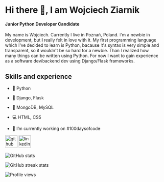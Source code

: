 # Hi there 👋, I am Wojciech Ziarnik
#### Junior Python Developer Candidate
My name is Wojciech. Currently I live in Poznań, Poland. I'm a newbie in development, but I really felt in love with it. My first programming language which I've decided to learn is Python, bacause it's syntax is very simple and transparent, so it wouldn't be so hard for a newbie. Than I realized how many things can be written using Python. For now I want to gain experience as a software dev/backend dev using Django/Flask frameworks.

## Skills and experience

- 🐍 Python
- 🔌 Django, Flask
- 📓 MongoDB, MySQL
- 💻 HTML, CSS

- 🔭 I’m currently working on #100daysofcode 


[<img src='https://cdn.jsdelivr.net/npm/simple-icons@3.0.1/icons/github.svg' alt='github' height='40'>](https://github.com/xwojziarnik)  [<img src='https://cdn.jsdelivr.net/npm/simple-icons@3.0.1/icons/linkedin.svg' alt='linkedin' height='40'>](https://www.linkedin.com/in/wojciech-ziarnik-23ba971a1//)  

![GitHub stats](https://github-readme-stats.vercel.app/api?username=xwojziarnik&show_icons=true)  

![GitHub streak stats](https://github-readme-streak-stats.herokuapp.com/?user=xwojziarnik)  

![Profile views](https://gpvc.arturio.dev/xwojziarnik)  